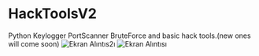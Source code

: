 # HackToolsV2
Python Keylogger PortScanner BruteForce and basic hack tools.(new ones will come soon)
![Ekran Alıntıs2ı](https://user-images.githubusercontent.com/69467096/112681821-46388780-8e80-11eb-89ab-7d1fc21476ea.PNG)
![Ekran Alıntısı](https://user-images.githubusercontent.com/69467096/112681920-66684680-8e80-11eb-8e59-552d65c3f1fb.PNG)
